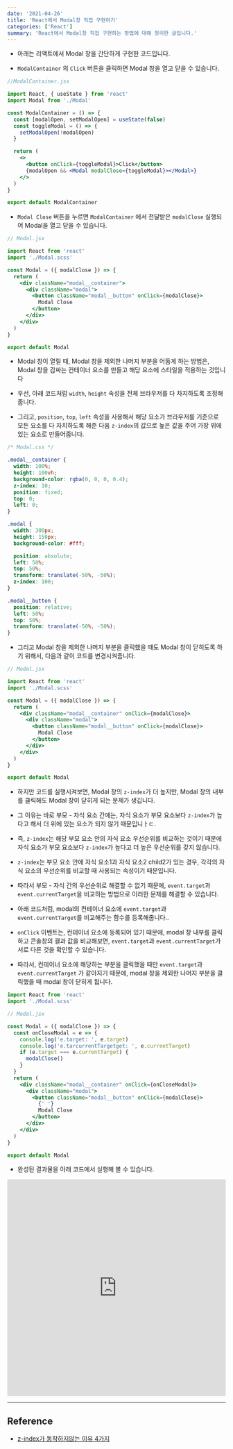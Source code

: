 ```yaml
---
date: '2021-04-26'
title: 'React에서 Modal창 직접 구현하기'
categories: ['React']
summary: 'React에서 Modal창 직접 구현하는 방법에 대해 정리한 글입니다.'
---
```


- 아래는 리액트에서 Modal 창을 간단하게 구현한 코드입니다.

- `ModalContainer` 의 `Click` 버튼을 클릭하면 Modal 창을 열고 닫을 수 있습니다.

```jsx
//ModalContainer.jsx

import React, { useState } from 'react'
import Modal from './Modal'

const ModalContainer = () => {
  const [modalOpen, setModalOpen] = useState(false)
  const toggleModal = () => {
    setModalOpen(!modalOpen)
  }

  return (
    <>
      <button onClick={toggleModal}>Click</button>
      {modalOpen && <Modal modalClose={toggleModal}></Modal>}
    </>
  )
}

export default ModalContainer
```

- `Modal Close` 버튼을 누르면 `ModalContainer` 에서 전달받은 `modalClose` 실행되어 Modal을 열고 닫을 수 있습니다.

```jsx
// Modal.jsx

import React from 'react'
import './Modal.scss'

const Modal = ({ modalClose }) => {
  return (
    <div className="modal__container">
      <div className="modal">
        <button className="modal__button" onClick={modalClose}>
          Modal Close
        </button>
      </div>
    </div>
  )
}

export default Modal
```

- Modal 창이 열릴 때, Modal 창을 제외한 나머지 부분을 어둡게 하는 방법은, Modal 창을 감싸는 컨테이너 요소를 만들고 해당 요소에 스타일을 적용하는 것입니다

- 우선, 아래 코드처럼 `width`, `height` 속성을 전체 브라우저를 다 차지하도록 조정해줍니다.

- 그리고, `position`, `top`, `left` 속성을 사용해서 해당 요소가 브라우저를 기준으로 모든 요소를 다 자치하도록 해준 다음 `z-index`의 값으로 높은 값을 주어 가장 위에 있는 요소로 만들어줍니다.

```css
/* Modal.css */

.modal__container {
  width: 100%;
  height: 100vh;
  background-color: rgba(0, 0, 0, 0.4);
  z-index: 10;
  position: fixed;
  top: 0;
  left: 0;
}

.modal {
  width: 300px;
  height: 150px;
  background-color: #fff;

  position: absolute;
  left: 50%;
  top: 50%;
  transform: translate(-50%, -50%);
  z-index: 100;
}

.modal__button {
  position: relative;
  left: 50%;
  top: 50%;
  transform: translate(-50%, -50%);
}
```

- 그리고 Modal 창을 제외한 나머지 부분을 클릭했을 때도 Modal 창이 닫히도록 하기 위해서, 다음과 같이 코드를 변경시켜줍니다.

```jsx
// Modal.jsx

import React from 'react'
import './Modal.scss'

const Modal = ({ modalClose }) => {
  return (
    <div className="modal__container" onClick={modalClose}>
      <div className="modal">
        <button className="modal__button" onClick={modalClose}>
          Modal Close
        </button>
      </div>
    </div>
  )
}

export default Modal
```

- 하지만 코드를 실행시켜보면, Modal 창의 `z-index`가 더 높지만, Modal 창의 내부를 클릭해도 Modal 창이 닫히게 되는 문제가 생깁니다.

- 그 이유는 바로 부모 - 자식 요소 간에는, 자식 요소가 부모 요소보다 `z-index`가 높다고 해서 더 위에 있는 요소가 되지 않기 때문입니ㅏㄷ.

- 즉, `z-index`는 해당 부모 요소 안의 자식 요소 우선순위를 비교하는 것이기 때문에 자식 요소가 부모 요소보다 `z-index`가 높다고 더 높은 우선순위를 갖지 않습니다.

- `z-index`는 부모 요소 안에 자식 요소1과 자식 요소2 child2가 있는 경우, 각각의 자식 요소의 우선순위를 비교할 때 사용되는 속성이기 때문입니다.

- 따라서 부모 - 자식 간의 우선순위로 해결할 수 없기 때문에, `event.target`과 `event.currentTarget`을 비교하는 방법으로 이러한 문제를 해결할 수 있습니다.

- 아래 코드처럼, modal의 컨테이너 요소에 `event.target`과 `event.currentTarget`를 비교해주는 함수를 등록해줍니다..

- `onClick` 이벤트는, 컨테이너 요소에 등록되어 있기 때문에, modal 창 내부를 클릭하고 콘솔창의 결과 값을 비교해보면, `event.target`과 `event.currentTarget`가 서로 다른 것을 확인할 수 있습니다.

- 따라서, 컨테이너 요소에 해당하는 부분을 클릭했을 때만 `event.target`과 `event.currentTarget` 가 같아지기 때문에, modal 창을 제외한 나머지 부분을 클릭했을 때 modal 창이 닫히게 됩니다.

```jsx
import React from 'react'
import './Modal.scss'

// Modal.jsx

const Modal = ({ modalClose }) => {
  const onCloseModal = e => {
    console.log('e.target: ', e.target)
    console.log('e.tarcurrentTargetget: ', e.currentTarget)
    if (e.target === e.currentTarget) {
      modalClose()
    }
  }
  return (
    <div className="modal__container" onClick={onCloseModal}>
      <div className="modal">
        <button className="modal__button" onClick={modalClose}>
          {' '}
          Modal Close
        </button>
      </div>
    </div>
  )
}

export default Modal
```

- 완성된 결과물을 아래 코드에서 실행해 볼 수 있습니다.

<iframe src="https://codesandbox.io/embed/reacteseo-modal-cang-jigjeob-guhyeonhagi-hsk8jd?fontsize=14&hidenavigation=1&theme=dark&view=split"
     style="width:100%; height:500px; border:0; border-radius: 4px; overflow:hidden;"
     title="React에서 Modal 창 직접 구현하기"
     allow="accelerometer; ambient-light-sensor; camera; encrypted-media; geolocation; gyroscope; hid; microphone; midi; payment; usb; vr; xr-spatial-tracking"
     sandbox="allow-forms allow-modals allow-popups allow-presentation allow-same-origin allow-scripts"
   ></iframe>

---

## Reference

- [z-index가 동작하지않는 이유 4가지](https://erwinousy.medium.com/z-index%EA%B0%80-%EB%8F%99%EC%9E%91%ED%95%98%EC%A7%80%EC%95%8A%EB%8A%94-%EC%9D%B4%EC%9C%A0-4%EA%B0%80%EC%A7%80-%EA%B7%B8%EB%A6%AC%EA%B3%A0-%EA%B3%A0%EC%B9%98%EB%8A%94-%EB%B0%A9%EB%B2%95-d5097572b82f)
